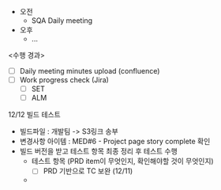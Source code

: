 - 오전
	- SQA Daily meeting
- 오후
	- ...

<수행 경과>
- [ ] Daily meeting minutes upload (confluence)
- [ ] Work progress check (Jira)
	- [ ] SET
	- [ ] ALM

12/12 빌드 테스트
- 빌드파일 : 개발팀 -> S3링크 송부
- 변경사항 아이템 : MED#6 - Project page story complete 확인
- 빌드 버전을 받고 테스트 항목 최종 정리 후 테스트 수행
	- 테스트 항목 (PRD item이 무엇인지, 확인해야할 것이 무엇인지)
		- [ ] PRD 기반으로 TC 보완 (12/11)
	- 